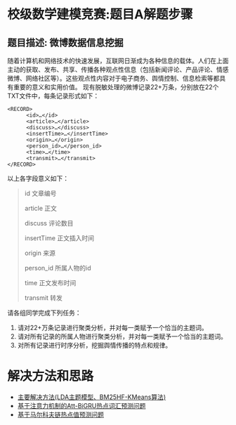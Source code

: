 # 校级数学建模竞赛:题目A解题步骤
## 题目描述: 微博数据信息挖掘
随着计算机和网络技术的快速发展，互联网日渐成为各种信息的载体。人们在上面主动的获取、发布、共享、传播各种观点性信息（包括新闻评论、产品评论、情感微博、网络社区等）。这些观点性内容对于电子商务、舆情控制、信息检索等都具有重要的意义和实用价值。
现有脱敏处理的微博记录22+万条，分别放在22个TXT文件中，每条记录形式如下：
```
<RECORD>
      <id>…</id>
      <article>…</article>
      <discuss>…</discuss>
      <insertTime>…</insertTime>
      <origin>…</origin>
      <person_id>…</person_id>
      <time>…</time>
      <transmit>…</transmit>
</RECORD>
```
以上各字段意义如下：

> id				文章编号
> 
> article		正文
> 
> discuss		评论数目
> 
> insertTime		正文插入时间
> 
> origin			来源
> 
> person_id		所属人物的id
> 
> time			正文发布时间
> 
> transmit		转发

请各组同学完成下列任务：

1. 请对22+万条记录进行聚类分析，并对每一类赋予一个恰当的主题词。
2. 请对所有记录的所属人物进行聚类分析，并对每一类赋予一个恰当的主题词。
3. 对所有记录进行时序分析，挖掘舆情传播的特点和规律。

# 解决方法和思路
+ [主要解决方法(LDA主题模型、BM25HF-KMeans算法)](https://github.com/MobtgZhang/2021SchoolMathModeling/tree/main/main)
+ [基于注意力机制的Att-BiGRU热点词汇预测问题](https://github.com/MobtgZhang/2021SchoolMathModeling/tree/main/att-gru)
+ [基于马尔科夫链热点值预测问题](https://github.com/MobtgZhang/2021SchoolMathModeling/tree/main/markov)


